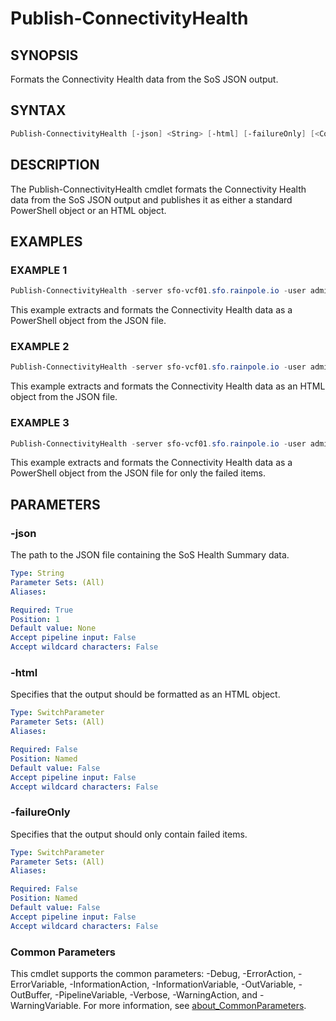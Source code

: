 # Publish-ConnectivityHealth

## SYNOPSIS

Formats the Connectivity Health data from the SoS JSON output.

## SYNTAX

```powershell
Publish-ConnectivityHealth [-json] <String> [-html] [-failureOnly] [<CommonParameters>]
```

## DESCRIPTION

The Publish-ConnectivityHealth cmdlet formats the Connectivity Health data from the SoS JSON output and
publishes it as either a standard PowerShell object or an HTML object.

## EXAMPLES

### EXAMPLE 1

```powershell
Publish-ConnectivityHealth -server sfo-vcf01.sfo.rainpole.io -user admin@local -pass VMw@re1!VMw@re1!
```

This example extracts and formats the Connectivity Health data as a PowerShell object from the JSON file.

### EXAMPLE 2

```powershell
Publish-ConnectivityHealth -server sfo-vcf01.sfo.rainpole.io -user admin@local -pass VMw@re1!VMw@re1! -html
```

This example extracts and formats the Connectivity Health data as an HTML object from the JSON file.

### EXAMPLE 3

```powershell
Publish-ConnectivityHealth -server sfo-vcf01.sfo.rainpole.io -user admin@local -pass VMw@re1!VMw@re1! -failureOnly
```

This example extracts and formats the Connectivity Health data as a PowerShell object from the JSON file for only the failed items.

## PARAMETERS

### -json

The path to the JSON file containing the SoS Health Summary data.

```yaml
Type: String
Parameter Sets: (All)
Aliases:

Required: True
Position: 1
Default value: None
Accept pipeline input: False
Accept wildcard characters: False
```

### -html

Specifies that the output should be formatted as an HTML object.

```yaml
Type: SwitchParameter
Parameter Sets: (All)
Aliases:

Required: False
Position: Named
Default value: False
Accept pipeline input: False
Accept wildcard characters: False
```

### -failureOnly

Specifies that the output should only contain failed items.

```yaml
Type: SwitchParameter
Parameter Sets: (All)
Aliases:

Required: False
Position: Named
Default value: False
Accept pipeline input: False
Accept wildcard characters: False
```

### Common Parameters

This cmdlet supports the common parameters: -Debug, -ErrorAction, -ErrorVariable, -InformationAction, -InformationVariable, -OutVariable, -OutBuffer, -PipelineVariable, -Verbose, -WarningAction, and -WarningVariable. For more information, see [about_CommonParameters](http://go.microsoft.com/fwlink/?LinkID=113216).
